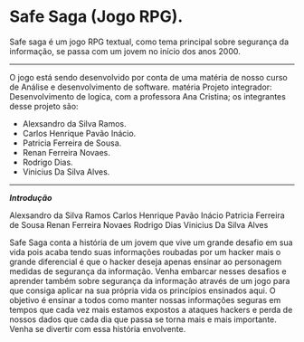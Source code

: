 # **Safe Saga (Jogo RPG).** 
Safe saga é um jogo RPG textual, como tema principal sobre segurança da informação, se passa com um jovem no início dos anos 2000.

------------


O jogo está sendo desenvolvido por conta de uma matéria de nosso curso de Análise e desenvolvimento de software.
matéria Projeto integrador: Desenvolvimento de logica, com a professora Ana Cristina;
os integrantes desse projeto são:
- Alexsandro da Silva Ramos.
-  Carlos Henrique Pavão Inácio.
- Patricia Ferreira de Sousa.
- Renan Ferreira Novaes.
- Rodrigo Dias.
- Vinicius Da Silva Alves.
 

------------
***Introdução***

Alexsandro da Silva Ramos
Carlos Henrique Pavão Inácio
Patricia Ferreira de Sousa
Renan Ferreira Novaes
Rodrigo Dias
Vinicius Da Silva Alves

Safe Saga conta a história de um jovem que vive um grande desafio em sua vida pois acaba tendo suas informações roubadas por um hacker mais o grande diferencial é que o hacker deseja apenas ensinar ao personagem medidas de segurança da informação. Venha embarcar nesses desafios e aprender também sobre segurança da informação através de um jogo para que consiga aplicar na sua própria vida os princípios ensinados aqui. 
O objetivo é ensinar a todos como manter nossas informações seguras em tempos que cada vez mais estamos expostos a ataques hackers e perda de nossos dados que cada dia que passa se torna mais e mais importante. 
Venha se divertir com essa história envolvente.
